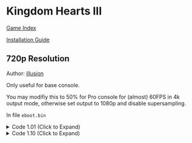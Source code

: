 # Kingdom Hearts III

[Game Index](README.md#games)

[Installation Guide](https://illusion0001.github.io/install-instructions/)

## 720p Resolution

Author: [illusion](https://twitter.com/illusion0002)

Only useful for base console.

You may modifiy this to 50% for Pro console for (almost) 60FPS in 4k output mode, otherwise set output to 1080p and disable supersampling.

In file `eboot.bin`

<details>
<summary>Code 1.01 (Click to Expand)</summary>

```
48 8B 05 59 9E CF 05 C5 F0 57 C9 C5 FA 10 00 

C5 F0 57 C9 C7 04 20 0A 57 85 42 C5 FA 10 00
```

</details>

<details>
<summary>Code 1.10 (Click to Expand)</summary>

```
48 8B 05 49 B1 3E 06 C5 F0 57 C9 C5 FA 10 00

C5 F0 57 C9 C7 04 20 0A 57 85 42 C5 FA 10 00
```

</details>
